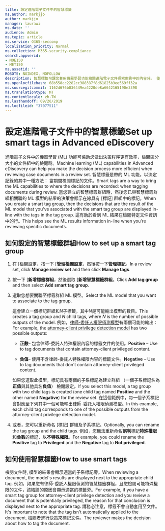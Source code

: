 ```yaml
---
title: 設定進階電子文件中的智慧標籤
ms.author: markjjo
author: markjjo
manager: laurawi
ms.date: ''
audience: Admin
ms.topic: article
ms.service: O365-seccomp
localization_priority: Normal
ms.collection: M365-security-compliance
search.appverid:
- MOE150
- MET150
ms.assetid: ''
ROBOTS: NOINDEX, NOFOLLOW
description: 智慧標籤可讓您套用機器學習功能檢閱進階電子文件探索案例中的內容時。 使用智慧標籤群組來顯示機器學習偵測模型，例如律師-委託人權限模型的結果。
ms.openlocfilehash: 68b558cc2282cc388387f8d61825b9ee569ff32a
ms.sourcegitcommit: 1162d676b036449ea4220de8a6642165190e3398
ms.translationtype: MT
ms.contentlocale: zh-TW
ms.lasthandoff: 09/20/2019
ms.locfileid: "37077511"
---
```

# <a name="set-up-smart-tags-in-advanced-ediscovery"></a><span data-ttu-id="c8955-104">設定進階電子文件中的智慧標籤</span><span class="sxs-lookup"><span data-stu-id="c8955-104">Set up smart tags in Advanced eDiscovery</span></span>

<span data-ttu-id="c8955-105">進階電子文件中的機器學習 (ML) 功能可協助您做出決策程序更有效率，檢閱區分大小的文件組中的檢閱時。</span><span class="sxs-lookup"><span data-stu-id="c8955-105">Machine learning (ML) capabilities in Advanced eDiscovery can help you make the decision process more efficient when reviewing case documents in a review set.</span></span> <span data-ttu-id="c8955-106">智慧標籤是帶的 ML 功能，以決定記錄的其中一種方法： 當期間檢閱標記的文件。</span><span class="sxs-lookup"><span data-stu-id="c8955-106">Smart tags are a way to bring the ML capabilities to where the decisions are recorded: when tagging documents during review.</span></span> <span data-ttu-id="c8955-107">當您建立的智慧標籤群組時，然後您已與智慧標籤群組相關聯的 ML 模型的結果的決策會顯示在線具有 [標記] 群組中的標記。</span><span class="sxs-lookup"><span data-stu-id="c8955-107">When you create a smart tag group, then the decisions that are the result of the ML model that you've associated with the smart tag group are displayed in-line with the tags in the tag group.</span></span> <span data-ttu-id="c8955-108">這有助於看到 ML 結果在檢閱特定文件資訊中的行。</span><span class="sxs-lookup"><span data-stu-id="c8955-108">This helps see the ML results information in-line when you're reviewing specific documents.</span></span>

## <a name="how-to-set-up-a-smart-tag-group"></a><span data-ttu-id="c8955-109">如何設定的智慧標籤群組</span><span class="sxs-lookup"><span data-stu-id="c8955-109">How to set up a smart tag group</span></span>

1. <span data-ttu-id="c8955-110">在 [檢閱設定，按一下 [**管理檢閱設定**，然後按一下**管理標記**。</span><span class="sxs-lookup"><span data-stu-id="c8955-110">In a review set, click **Manage review set** and then click **Manage tags**.</span></span>

2. <span data-ttu-id="c8955-111">按一下 [**新增標籤群組**，然後選取 [**新增智慧標籤群組**。</span><span class="sxs-lookup"><span data-stu-id="c8955-111">Click **Add tag group** and then select **Add smart tag group**.</span></span>

3. <span data-ttu-id="c8955-112">選取您想要關聯至標籤群組 ML 模型。</span><span class="sxs-lookup"><span data-stu-id="c8955-112">Select the ML model that you want to associate to the tag group.</span></span>
    
   <span data-ttu-id="c8955-113">這會建立一個標記群組和*N*子標籤，其中*N*是可能輸出模型的數目。</span><span class="sxs-lookup"><span data-stu-id="c8955-113">This creates a tag group and *N* child tags, where *N* is the number of possible outputs of the model.</span></span> <span data-ttu-id="c8955-114">例如，[律師-委託人權限偵測模型](attorney-privilege-detection.md)有兩個可能的輸出：</span><span class="sxs-lookup"><span data-stu-id="c8955-114">For example, the [attorney-client privilege detection model](attorney-privilege-detection.md) has two possible outputs:</span></span> 

   - <span data-ttu-id="c8955-115">**正數**– 包含律師-委託人特殊權限內容的標籤文件的使用。</span><span class="sxs-lookup"><span data-stu-id="c8955-115">**Positive** – Use to tag documents that contain attorney-client privileged content.</span></span>
   
   - <span data-ttu-id="c8955-116">**負值**– 使用不含律師-委託人特殊權限內容的標籤文件。</span><span class="sxs-lookup"><span data-stu-id="c8955-116">**Negative** – Use to tag documents that don't contain attorney-client privileged content.</span></span>
    
    <span data-ttu-id="c8955-117">如果您選取此模型，標記具有兩個的子系標記為建立群組 （一個子系標記名為**正值**與其他具名**負值**） 檢閱設定。</span><span class="sxs-lookup"><span data-stu-id="c8955-117">If you select this model, a tag group with two child tags is created (one child tag named **Positive** and the other named **Negative**) for the review set.</span></span> <span data-ttu-id="c8955-118">在這個範例中，每一個子系標記會對應至下列其中一個可能輸出律師-委託人權限偵測模型。</span><span class="sxs-lookup"><span data-stu-id="c8955-118">In this example, each child tag corresponds to one of the possible outputs from the attorney-client privilege detection model.</span></span>

4. <span data-ttu-id="c8955-119">或者，您可以重新命名 [標記] 群組及子系標記。</span><span class="sxs-lookup"><span data-stu-id="c8955-119">Optionally, you can rename the tag group and the child tags.</span></span> <span data-ttu-id="c8955-120">例如，您無法重新命名**誤判**標記**特殊權限**和**負數**的標記，以**不特殊權限**。</span><span class="sxs-lookup"><span data-stu-id="c8955-120">For example, you could rename the **Positive** tag to **Privileged** and the **Negative** tag to **Not privileged**.</span></span>

## <a name="how-to-use-smart-tags"></a><span data-ttu-id="c8955-121">如何使用智慧標籤</span><span class="sxs-lookup"><span data-stu-id="c8955-121">How to use smart tags</span></span>

<span data-ttu-id="c8955-122">檢閱文件時, 模型的結果會顯示適當的子系標記旁。</span><span class="sxs-lookup"><span data-stu-id="c8955-122">When reviewing a document, the model's results are displayed next to the appropriate child tag.</span></span> <span data-ttu-id="c8955-123">例如，如果您有律師-委託人權限偵測的智慧標籤群組，且您檢閱可能特殊權限的文件，該結論的原因會顯示適當的標籤旁。</span><span class="sxs-lookup"><span data-stu-id="c8955-123">For example, if you have a smart tag group for attorney-client privilege detection and you review a document that is potentially privileged, the reason for that conclusion is displayed next to the appropriate tag.</span></span> <span data-ttu-id="c8955-124">請務必注意，標籤不會自動套用至文件。</span><span class="sxs-lookup"><span data-stu-id="c8955-124">It's important to note that the tag isn't automatically applied to the document.</span></span> <span data-ttu-id="c8955-125">檢閱者進行決策來標記文件。</span><span class="sxs-lookup"><span data-stu-id="c8955-125">The reviewer makes the decision about how to tag the document.</span></span>